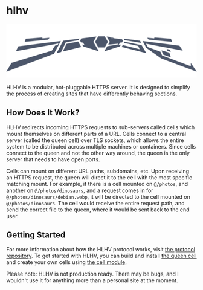 # hlhv

![HLHV Banner](https://github.com/hlhv/.github/blob/main/profile/banner.svg)

HLHV is a modular, hot-pluggable HTTPS server. It is designed to simplify the
process of creating sites that have differently behaving sections.

## How Does It Work?

HLHV redirects incoming HTTPS requests to sub-servers called cells which mount
themselves on different parts of a URL. Cells connect to a central server
(called the queen cell) over TLS sockets, which allows the entire system to be
distributed across multiple machines or containers. Since cells connect to the
queen and not the other way around, the queen is the only server that needs to
have open ports.

Cells can mount on different URL paths, subdomains, etc. Upon receiving an HTTPS
request, the queen will direct it to the cell with the most specific matching
mount. For example, if there is a cell mounted on `@/photos`, and another on
`@/photos/dinosaurs`, and a request comes in for `@/photos/dinosaurs/debian.webp`,
it will be directed to the cell mounted on `@/photos/dinosaurs`. The cell would
receive the entire request path, and send the correct file to the queen, where
it would be sent back to the end user.

## Getting Started

For more information about how the HLHV protocol works, visit
[the protocol repository](https://github.com/hlhv/protocol). To get started with
HLHV, you can build and install [the queen cell](https://github.com/hlhv/hlhv-queen)
and create your own cells using [the cell module](https://github.com/hlhv/cell).

Please note: HLHV is not production ready. There may be bugs, and I wouldn't use
it for anything more than a personal site at the moment.
